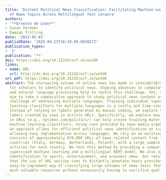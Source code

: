 ```yaml
---
title: 'Distant Political News Classification: Facilitating Machine Learning Identification
  of News Topics Across Multilingual Text Corpora'
authors:
- '**Ernesto de León**'
- Susan Vermeer
- Damian Trilling
date: '2023-05-01'
publishDate: '2025-04-21T16:19:49.092017Z'
publication_types:
- '2'
publication: '**'
doi: https://doi.org/10.31235/osf.io/ws5d6
links:
- name: URL
  url: http://dx.doi.org/10.31235/osf.io/ws5d6
url_pdf: https://doi.org/10.31235/osf.io/ws5d6
abstract: The increasing volume of online news has made it considerably more difficult
  for scholars to identify political news. Ongoing advances in computational methods
  and natural language processing help to tackle this challenge. Yet, scholars who
  aim to take a comparative approach to study political news content are facing the
  challenge of addressing multiple languages. Training individual supervised machine
  learning classifiers for multiple languages is a costly and time-consuming process.
  Instead of relying on labels generated by manual coding, we explore the use of `distant'
  labels created by cues in article URLs. Specifically, we explore how sections reflected
  in URLs (e.g., nytimes.com/politics/) can help create training material for supervised
  machine learning classifiers. Using cues provided by news media organizations, such
  an approach allows for efficient political news identification at scale, while also
  allowing easy implementation across languages. We rely on an existing data set that
  consists of approximately 870,000 URLs of news-related content from four different
  countries (Italy, Germany, Netherlands, Poland), with a large sample of hand-labelled
  articles for each country. We test this method by providing a comparison to 'classical'
  supervised machine learning and a multilingual BERT model. We also expand topic
  identification to sports, entertainment, and economic news. Our results suggest
  that the use of URL section cues to distantly annotate texts provides a cheap and
  easy-to-implement way of classifying large volumes of news texts that can save researchers
  much valuable resources without necessarily having to sacrifice quality.
---
```

